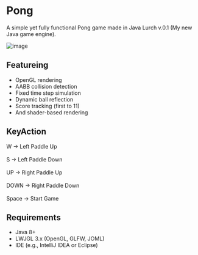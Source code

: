 # Pong
A simple yet fully functional Pong game made in Java Lurch v.0.1 (My new Java game engine).

![image](https://github.com/user-attachments/assets/70258776-7cae-4274-b995-434def64b2d0)

## Featureing
- OpenGL rendering
- AABB collision detection
- Fixed time step simulation
- Dynamic ball reflection
- Score tracking (first to 11)
- And shader-based rendering

## KeyAction

W	     ->    Left Paddle Up
<br><br>
S      ->    Left Paddle Down
<br><br>
UP     ->    Right Paddle Up
<br><br>
DOWN   ->    Right Paddle Down
<br><br>
Space	 ->    Start Game

## Requirements
- Java 8+
- LWJGL 3.x (OpenGL, GLFW, JOML)
- IDE (e.g., IntelliJ IDEA or Eclipse)
